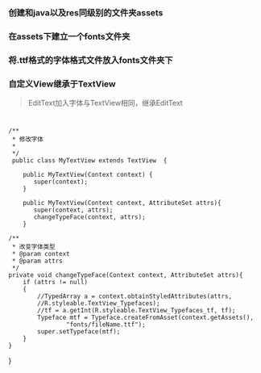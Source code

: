 ### 创建和java以及res同级别的文件夹assets
### 在assets下建立一个fonts文件夹
### 将.ttf格式的字体格式文件放入fonts文件夹下

### 自定义View继承于TextView
> EditText加入字体与TextView相同，继承EditText
#
    /** 
     * 修改字体 
     * 
     */  
     public class MyTextView extends TextView  {  
  
        public MyTextView(Context context) {  
           super(context);  
        }  
  
        public MyTextView(Context context, AttributeSet attrs){  
           super(context, attrs);  
           changeTypeFace(context, attrs);  
        }  
  
    /** 
     * 改变字体类型 
     * @param context 
     * @param attrs 
     */  
    private void changeTypeFace(Context context, AttributeSet attrs){  
        if (attrs != null)  
        {  
            //TypedArray a = context.obtainStyledAttributes(attrs,  
            //R.styleable.TextView_Typefaces);  
            //tf = a.getInt(R.styleable.TextView_Typefaces_tf, tf);  
            Typeface mtf = Typeface.createFromAsset(context.getAssets(),  
                    "fonts/fileName.ttf");  
            super.setTypeface(mtf);  
        }  
    }  
}  